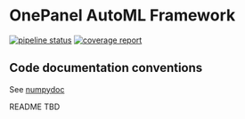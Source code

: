 # OnePanel AutoML Framework
[![pipeline status](https://gitlab.com/onepanel-automl/automl-framework/badges/develop/pipeline.svg)](https://gitlab.com/onepanel-automl/automl-framework/commits/develop) [![coverage report](https://gitlab.com/onepanel-automl/automl-framework/badges/develop/coverage.svg)](https://gitlab.com/onepanel-automl/automl-framework/commits/develop)

## Code documentation conventions
See [numpydoc](https://github.com/numpy/numpy/blob/master/doc/HOWTO_DOCUMENT.rst.txt)


README TBD
